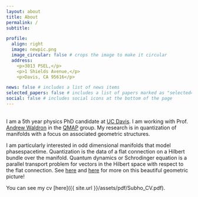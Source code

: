 ```yaml
---
layout: about
title: About
permalink: /
subtitle:  

profile:
  align: right
  image: newpic.png
  image_circular: false # crops the image to make it circular
  address: 
    <p>3013 PSEL,</p>
    <p>1 Shields Avenue,</p>
    <p>Davis, CA 95616</p>

news: false # includes a list of news items
selected_papers: false # includes a list of papers marked as "selected={true}"
social: false # includes social icons at the bottom of the page
---
```


<br>
I am a 5th year physics PhD candidate at <a href='https://physics.ucdavis.edu/'>UC Davis</a>. I am working with Prof. <a href='https://www.math.ucdavis.edu/people/general-profile?fac_id=wally'>Andrew Waldron</a> in the <a href='https://qmap.ucdavis.edu'>QMAP</a> group. My research is in quantization of manifolds with a focus on associated geometric structures. 

I am particularly interested in odd dimensional manifolds that model phasespacetime. Quantization is the data of a flat connection on a Hilbert bundle over the manifold.  Quantum dynamics or Schrodinger equation is a parallel transport problem for vectors in the Hilbert space with respect to the flat connection. See <a href='https://projecteuclid.org/journals/journal-of-differential-geometry/volume-40/issue-2/A-simple-geometrical-construction-of-deformation-quantization/10.4310/jdg/1214455536.full'>here</a> and <a href='https://arxiv.org/abs/1709.04557'>here</a> for more on this beautiful geometric picture!

You can see my cv [here]({{ site.url }}/assets/pdf/Subho_CV.pdf).  